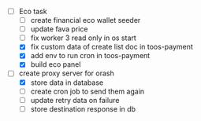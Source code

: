 
- [ ] Eco task 
	- [ ] create financial eco wallet seeder
	- [ ] update fava price
	- [ ] fix worker 3 read only in os start
	- [x] fix custom data of create list doc in toos-payment
	- [x] add env to run cron in toos-payment
	- [x] build eco panel
- [ ] create proxy server for orash
	- [x] store data in database
	- [ ] create cron job to send them again
	- [ ] update retry data on failure
	- [ ] store destination response in db 